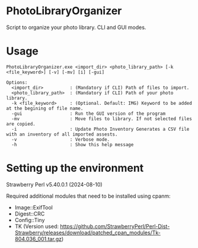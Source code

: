 # PhotoLibraryOrganizer
Script to organize your photo library. CLI and GUI modes.

# Usage

```
PhotoLibraryOrganizer.exe <import_dir> <photo_library_path> [-k <file_keyword>] [-v] [-mv] [i] [-gui]

Options:
  <import_dir>          : (Mandatory if CLI) Path of files to import.
  <photo_library_path>  : (Mandatory if CLI) Path of your photo library.
  -k <file_keyword>     : (Optional. Default: IMG) Keyword to be added at the begining of file name.
  -gui                  : Run the GUI version of the program
  -mv                   : Move files to library. If not selected files are copied. 
  -i                    : Update Photo Inventory Generates a CSV file with an inventory of all imported assests. 
  -v                    : Verbose mode. 
  -h                    : Show this help message

```

# Setting up the environment

Strawberry Perl v5.40.0.1 (2024-08-10)

Required additional modules that need to be installed using cpanm:
- Image::ExifTool 
- Digest::CRC
- Config::Tiny
- TK (Version used: https://github.com/StrawberryPerl/Perl-Dist-Strawberry/releases/download/patched_cpan_modules/Tk-804.036_001.tar.gz) 